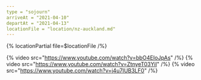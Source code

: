 ```yaml
---
type = "sojourn"
arriveAt = "2021-04-10"
departAt = "2021-04-13"
locationFile = "location/nz-auckland.md"
---
```


{% locationPartial file=$locationFile /%}

{% video src="https://www.youtube.com/watch?v=bbO4EIoJpAs" /%}
{% video src="https://www.youtube.com/watch?v=ZtnyeT03YiI" /%}
{% video src="https://www.youtube.com/watch?v=j4u7IUB3LF0" /%}
